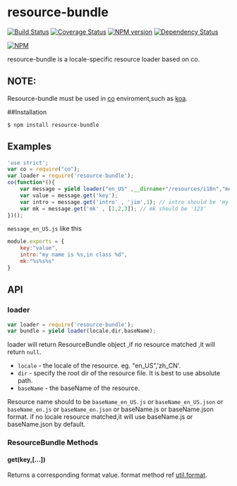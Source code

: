resource-bundle
===============
[![Build Status](https://travis-ci.org/RocksonZeta/resource-bundle.svg?branch=master)](https://travis-ci.org/RocksonZeta/resource-bundle)
[![Coverage Status](https://img.shields.io/coveralls/RocksonZeta/resource-bundle.svg)](https://coveralls.io/r/RocksonZeta/resource-bundle)
[![NPM version](https://badge.fury.io/js/resource-bundle.svg)](http://badge.fury.io/js/resource-bundle)
[![Dependency Status](https://david-dm.org/RocksonZeta/resource-bundle.svg)](https://david-dm.org/RocksonZeta/resource-bundle)

[![NPM](https://nodei.co/npm/resource-bundle.png?downloads=true&downloadRank=true&stars=true)](https://nodei.co/npm/resource-bundle/)

resource-bundle is a locale-specific resource loader based on co.

## NOTE:
Resource-bundle must be used in [co](https://github.com/visionmedia/co) enviroment,such as [koa](https://github.com/koajs/koa).


##Installation
```
$ npm install resource-bundle
```

## Examples
```js
'use strict';
var co = require("co");
var loader = require('resource-bundle');
co(function*(){
	var message = yield loader("en_US" ,__dirname+"/resources/i18n","message");
	var value = message.get('key');
	var intro = message.get('intro' , 'jim',1);	// intro should be 'my name is jim,in class 1'
	var mk = message.get('mk' , [1,2,3]); // mk should be '123'
})();
```
`message_en_US.js` like this
```javascript
module.exports = {
	key:"value",
	intro:"my name is %s,in class %d",
	mk:"%s%s%s"
}
```

## API
### loader
```js
var loader = require('resource-bundle');
var bundle = yield loader(locale,dir,baseName);
```
loader will return ResourceBundle object ,if no resource matched ,it will return `null`.
- `locale` - the locale of the resource. eg. "en_US",'zh_CN'.
- `dir` - specify the root dir of the resource file. It is best to use absolute path.
- `baseName` - the baseName of the resource.

Resource name should to be `baseName_en_US.js` or `baseName_en_US.json` or `baseName_en.js` or `baseName_en.json` or baseName.js or baseName.json format.
if no locale resource matched,it will use baseName.js or baseName.json by default.

### ResourceBundle Methods

#### get(key,[...])
Returns a corresponding format value. format method ref [util.format](http://nodejs.org/api/util.html#util_util_format_format).

